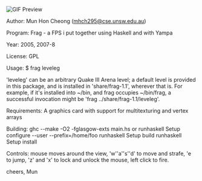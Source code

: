 ![GIF Preview](frag.gif)

Author: Mun Hon Cheong (mhch295@cse.unsw.edu.au)

Program: Frag - a FPS i put together using Haskell and with Yampa

Year: 2005, 2007-8

License: GPL

Usage: $ frag leveleg

'leveleg' can be an arbitrary Quake III Arena level; a default level is provided in this package, and is installed in 'share/frag-1.1', wherever that is. For example, if it's installed into ~/bin, and frag occupies ~/bin/frag, a successful invocation might be 'frag ../share/frag-1.1/leveleg'.

Requirements: A graphics card with support for multitexturing and vertex arrays

Building:
    ghc --make -O2 -fglasgow-exts main.hs
or
    runhaskell Setup configure --user --prefix=/home/foo
    runhaskell Setup build
    runhaskell Setup install

Controls: mouse moves around the view, 'w'\'a'\'s'\'d' to move and strafe, 'e to jump, 'z' and 'x' to lock and unlock the mouse, left click to fire.

cheers,
Mun


